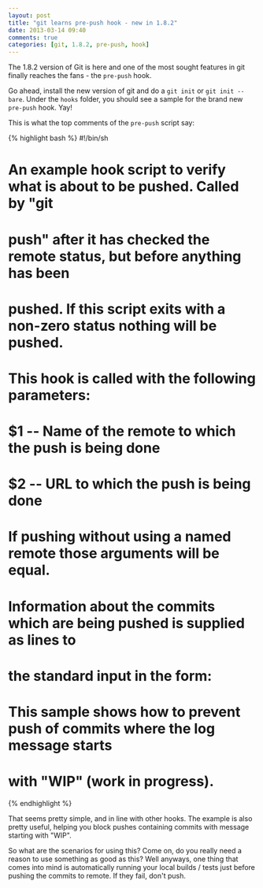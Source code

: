 ```yaml
---
layout: post
title: "git learns pre-push hook - new in 1.8.2"
date: 2013-03-14 09:40
comments: true
categories: [git, 1.8.2, pre-push, hook]
---
```


The 1.8.2 version of Git is here and one of the most sought features in git finally reaches the fans - the `pre-push` hook.

Go ahead, install the new version of git and do a `git init` or `git init --bare`. Under the `hooks` folder, you should see a sample for the brand new `pre-push` hook. Yay!

This is what the top comments of the `pre-push` script say:

{% highlight bash %}
#!/bin/sh

# An example hook script to verify what is about to be pushed.  Called by "git
# push" after it has checked the remote status, but before anything has been
# pushed.  If this script exits with a non-zero status nothing will be pushed.
#
# This hook is called with the following parameters:
#
# $1 -- Name of the remote to which the push is being done
# $2 -- URL to which the push is being done
#
# If pushing without using a named remote those arguments will be equal.
#
# Information about the commits which are being pushed is supplied as lines to
# the standard input in the form:
#
#   <local ref> <local sha1> <remote ref> <remote sha1>
#
# This sample shows how to prevent push of commits where the log message starts
# with "WIP" (work in progress).
{% endhighlight %}

That seems pretty simple, and in line with other hooks. The example is also pretty useful, helping you block pushes containing commits with message starting with "WIP".

So what are the scenarios for using this? Come on, do you really need a reason to use something as good as this? Well anyways, one thing that comes into mind is automatically running your local builds / tests just before pushing the commits to remote. If they fail, don't push.

